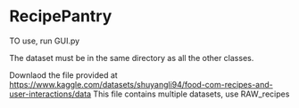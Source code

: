 # RecipePantry

TO use, run GUI.py

The dataset must be in the same directory as all the other classes.

Downlaod the file provided at https://www.kaggle.com/datasets/shuyangli94/food-com-recipes-and-user-interactions/data
This file contains multiple datasets, use RAW_recipes
